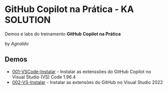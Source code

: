 # GitHub Copilot na Prática - KA SOLUTION  
Demos e labs do treinamento **GitHub Copilot na Prática**

by *Agnaldo*



## Demos

* [001-VSCode-Instalar](001-VSCode-Instalar.md) - Instalar as extenssões do GitHub Copilot no Visual Studio (VS) Code 1.96.4
* [002-VS-Instalar](002-VS-Instalar.md) - Instalar as extensões do GitHub no Visual Studio 2022
